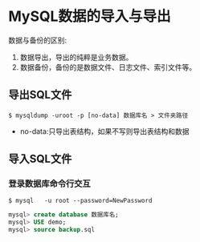 # MySQL数据的导入与导出
数据与备份的区别:
1. 数据导出，导出的纯粹是业务数据。
2. 数据备份，备份的是数据文件、日志文件、索引文件等。     
   
   
## 导出SQL文件
```shell
$ mysqldump -uroot -p [no-data] 数据库名 > 文件夹路径
```
* no-data:只导出表结构，如果不写则导出表结构和数据  



## 导入SQL文件
### 登录数据库命令行交互

```
$ mysql   -u root --password=NewPassword
```

```sql
mysql> create database 数据库名;
mysql> USE demo;
mysql> source backup.sql
```

